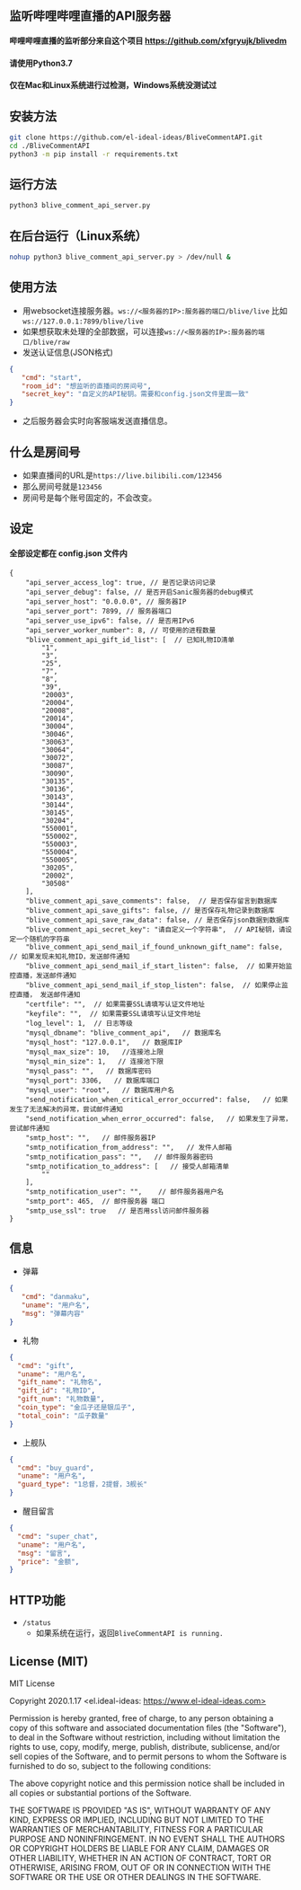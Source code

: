 ## 监听哔哩哔哩直播的API服务器
#### 哔哩哔哩直播的监听部分来自这个项目 https://github.com/xfgryujk/blivedm

#### 请使用Python3.7 
#### 仅在Mac和Linux系统进行过检测，Windows系统没测试过

## 安装方法
```bash
git clone https://github.com/el-ideal-ideas/BliveCommentAPI.git
cd ./BliveCommentAPI
python3 -m pip install -r requirements.txt
```

## 运行方法
```bash
python3 blive_comment_api_server.py
```

## 在后台运行（Linux系统）
```bash
nohup python3 blive_comment_api_server.py > /dev/null &
```

## 使用方法
- 用websocket连接服务器。`ws://<服务器的IP>:服务器的端口/blive/live` 比如 `ws://127.0.0.1:7899/blive/live`
- 如果想获取未处理的全部数据，可以连接`ws://<服务器的IP>:服务器的端口/blive/raw`
- 发送认证信息(JSON格式)
```json
{
   "cmd": "start",
   "room_id": "想监听的直播间的房间号",
   "secret_key": "自定义的API秘钥。需要和config.json文件里面一致"
}
```
- 之后服务器会实时向客服端发送直播信息。

## 什么是房间号
- 如果直播间的URL是`https://live.bilibili.com/123456`
- 那么房间号就是`123456`
- 房间号是每个账号固定的，不会改变。

## 设定
#### 全部设定都在 config.json 文件内

```
{
    "api_server_access_log": true, // 是否记录访问记录
    "api_server_debug": false, // 是否开启Sanic服务器的debug模式
    "api_server_host": "0.0.0.0", // 服务器IP
    "api_server_port": 7899, // 服务器端口 
    "api_server_use_ipv6": false, // 是否用IPv6
    "api_server_worker_number": 8, // 可使用的进程数量
    "blive_comment_api_gift_id_list": [  // 已知礼物ID清单
        "1",
        "3",
        "25",
        "7",
        "8",
        "39",
        "20003",
        "20004",
        "20008",
        "20014",
        "30004",
        "30046",
        "30063",
        "30064",
        "30072",
        "30087",
        "30090",
        "30135",
        "30136",
        "30143",
        "30144",
        "30145",
        "30204",
        "550001",
        "550002",
        "550003",
        "550004",
        "550005",
        "30205",
        "20002",
        "30508"
    ],
    "blive_comment_api_save_comments": false,  // 是否保存留言到数据库
    "blive_comment_api_save_gifts": false, // 是否保存礼物记录到数据库
    "blive_comment_api_save_raw_data": false, // 是否保存json数据到数据库
    "blive_comment_api_secret_key": "请自定义一个字符串",  // API秘钥，请设定一个随机的字符串
    "blive_comment_api_send_mail_if_found_unknown_gift_name": false, // 如果发现未知礼物ID，发送邮件通知
    "blive_comment_api_send_mail_if_start_listen": false,  // 如果开始监控直播，发送邮件通知
    "blive_comment_api_send_mail_if_stop_listen": false,  // 如果停止监控直播， 发送邮件通知
    "certfile": "",  // 如果需要SSL请填写认证文件地址
    "keyfile": "",  // 如果需要SSL请填写认证文件地址
    "log_level": 1,  // 日志等级
    "mysql_dbname": "blive_comment_api",   // 数据库名
    "mysql_host": "127.0.0.1",   // 数据库IP
    "mysql_max_size": 10,   //连接池上限
    "mysql_min_size": 1,   // 连接池下限
    "mysql_pass": "",   // 数据库密码
    "mysql_port": 3306,   // 数据库端口
    "mysql_user": "root",   // 数据库用户名
    "send_notification_when_critical_error_occurred": false,   // 如果发生了无法解决的异常，尝试邮件通知
    "send_notification_when_error_occurred": false,   // 如果发生了异常， 尝试邮件通知
    "smtp_host": "",   // 邮件服务器IP
    "smtp_notification_from_address": "",   // 发件人邮箱
    "smtp_notification_pass": "",   // 邮件服务器密码
    "smtp_notification_to_address": [   // 接受人邮箱清单
        ""
    ],
    "smtp_notification_user": "",    // 邮件服务器用户名
    "smtp_port": 465,  // 邮件服务器 端口
    "smtp_use_ssl": true   // 是否用ssl访问邮件服务器
}
```

## 信息
- 弹幕
```json
{
   "cmd": "danmaku",
   "uname": "用户名",
   "msg": "弹幕内容"
}
```
- 礼物
```json
{
  "cmd": "gift",
  "uname": "用户名",
  "gift_name": "礼物名",
  "gift_id": "礼物ID",
  "gift_num": "礼物数量",
  "coin_type": "金瓜子还是银瓜子",
  "total_coin": "瓜子数量"
}
```
- 上舰队
```json
{
  "cmd": "buy_guard",
  "uname": "用户名",
  "guard_type": "1总督，2提督，3舰长"
}
```
- 醒目留言
```json
{
  "cmd": "super_chat",
  "uname": "用户名",
  "msg": "留言",
  "price": "金额",
}
```

## HTTP功能
- `/status`
    - 如果系统在运行，返回`BliveCommentAPI is running.`
    
## License (MIT)
MIT License

Copyright 2020.1.17 <el.ideal-ideas: https://www.el-ideal-ideas.com>

Permission is hereby granted, free of charge, to any person obtaining 
a copy of this software and associated documentation files (the "Software"), 
to deal in the Software without restriction, including without limitation the 
rights to use, copy, modify, merge, publish, distribute, sublicense, and/or sell 
copies of the Software, and to permit persons to whom the Software is furnished 
to do so, subject to the following conditions:

The above copyright notice and this permission notice shall be included in 
all copies or substantial portions of the Software.

THE SOFTWARE IS PROVIDED "AS IS", WITHOUT WARRANTY OF ANY KIND, EXPRESS OR 
IMPLIED, INCLUDING BUT NOT LIMITED TO THE WARRANTIES OF MERCHANTABILITY, 
FITNESS FOR A PARTICULAR PURPOSE AND NONINFRINGEMENT. IN NO EVENT SHALL THE 
AUTHORS OR COPYRIGHT HOLDERS BE LIABLE FOR ANY CLAIM, DAMAGES OR OTHER LIABILITY, 
WHETHER IN AN ACTION OF CONTRACT, TORT OR OTHERWISE, ARISING FROM, OUT OF OR 
IN CONNECTION WITH THE SOFTWARE OR THE USE OR OTHER DEALINGS IN THE SOFTWARE.
